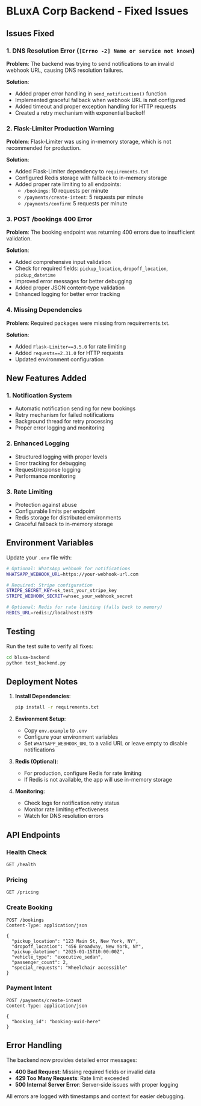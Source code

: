 # BLuxA Corp Backend - Fixed Issues

## Issues Fixed

### 1. DNS Resolution Error (`[Errno -2] Name or service not known`)

**Problem**: The backend was trying to send notifications to an invalid webhook URL, causing DNS resolution failures.

**Solution**:
- Added proper error handling in `send_notification()` function
- Implemented graceful fallback when webhook URL is not configured
- Added timeout and proper exception handling for HTTP requests
- Created a retry mechanism with exponential backoff

### 2. Flask-Limiter Production Warning

**Problem**: Flask-Limiter was using in-memory storage, which is not recommended for production.

**Solution**:
- Added Flask-Limiter dependency to `requirements.txt`
- Configured Redis storage with fallback to in-memory storage
- Added proper rate limiting to all endpoints:
  - `/bookings`: 10 requests per minute
  - `/payments/create-intent`: 5 requests per minute
  - `/payments/confirm`: 5 requests per minute

### 3. POST /bookings 400 Error

**Problem**: The booking endpoint was returning 400 errors due to insufficient validation.

**Solution**:
- Added comprehensive input validation
- Check for required fields: `pickup_location`, `dropoff_location`, `pickup_datetime`
- Improved error messages for better debugging
- Added proper JSON content-type validation
- Enhanced logging for better error tracking

### 4. Missing Dependencies

**Problem**: Required packages were missing from requirements.txt.

**Solution**:
- Added `Flask-Limiter==3.5.0` for rate limiting
- Added `requests==2.31.0` for HTTP requests
- Updated environment configuration

## New Features Added

### 1. Notification System
- Automatic notification sending for new bookings
- Retry mechanism for failed notifications
- Background thread for retry processing
- Proper error logging and monitoring

### 2. Enhanced Logging
- Structured logging with proper levels
- Error tracking for debugging
- Request/response logging
- Performance monitoring

### 3. Rate Limiting
- Protection against abuse
- Configurable limits per endpoint
- Redis storage for distributed environments
- Graceful fallback to in-memory storage

## Environment Variables

Update your `.env` file with:

```bash
# Optional: WhatsApp webhook for notifications
WHATSAPP_WEBHOOK_URL=https://your-webhook-url.com

# Required: Stripe configuration
STRIPE_SECRET_KEY=sk_test_your_stripe_key
STRIPE_WEBHOOK_SECRET=whsec_your_webhook_secret

# Optional: Redis for rate limiting (falls back to memory)
REDIS_URL=redis://localhost:6379
```

## Testing

Run the test suite to verify all fixes:

```bash
cd bluxa-backend
python test_backend.py
```

## Deployment Notes

1. **Install Dependencies**:
   ```bash
   pip install -r requirements.txt
   ```

2. **Environment Setup**:
   - Copy `env.example` to `.env`
   - Configure your environment variables
   - Set `WHATSAPP_WEBHOOK_URL` to a valid URL or leave empty to disable notifications

3. **Redis (Optional)**:
   - For production, configure Redis for rate limiting
   - If Redis is not available, the app will use in-memory storage

4. **Monitoring**:
   - Check logs for notification retry status
   - Monitor rate limiting effectiveness
   - Watch for DNS resolution errors

## API Endpoints

### Health Check
```
GET /health
```

### Pricing
```
GET /pricing
```

### Create Booking
```
POST /bookings
Content-Type: application/json

{
  "pickup_location": "123 Main St, New York, NY",
  "dropoff_location": "456 Broadway, New York, NY", 
  "pickup_datetime": "2025-01-15T10:00:00Z",
  "vehicle_type": "executive_sedan",
  "passenger_count": 2,
  "special_requests": "Wheelchair accessible"
}
```

### Payment Intent
```
POST /payments/create-intent
Content-Type: application/json

{
  "booking_id": "booking-uuid-here"
}
```

## Error Handling

The backend now provides detailed error messages:

- **400 Bad Request**: Missing required fields or invalid data
- **429 Too Many Requests**: Rate limit exceeded
- **500 Internal Server Error**: Server-side issues with proper logging

All errors are logged with timestamps and context for easier debugging.
